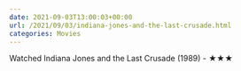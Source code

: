 ```yaml
---
date: 2021-09-03T13:00:03+00:00
url: /2021/09/03/indiana-jones-and-the-last-crusade.html
categories: Movies
---
```

Watched Indiana Jones and the Last Crusade (1989) - ★★★




